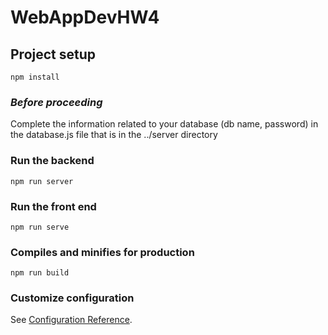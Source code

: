# WebAppDevHW4

## Project setup
```
npm install
```
### ***Before proceeding***
Complete the information related to your database (db name, password) in the database.js file that is in the ../server directory

### Run the backend
```
npm run server
```

### Run the front end
```
npm run serve
```

### Compiles and minifies for production
```
npm run build
```

### Customize configuration
See [Configuration Reference](https://cli.vuejs.org/config/).
